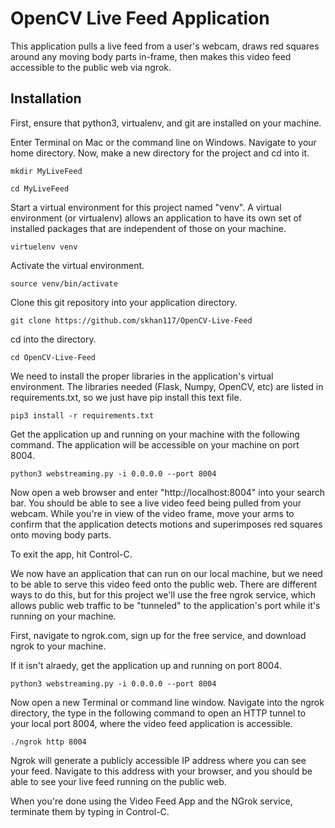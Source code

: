 # OpenCV Live Feed Application

This application pulls a live feed from a user's webcam, draws red squares around any moving body parts in-frame, then makes this video feed accessible to the public web via ngrok.

## Installation

First, ensure that python3, virtualenv, and git are installed on your machine.

Enter Terminal on Mac or the command line on Windows. Navigate to your home directory. Now, make a new directory for the project and cd into it.

```mkdir MyLiveFeed```

```cd MyLiveFeed```

Start a virtual environment for this project named "venv". A virtual environment (or virtualenv) allows an application to have its own set of installed packages that are independent of those on your machine.

```virtuelenv venv```

Activate the virtual environment.

```source venv/bin/activate```

Clone this git repository into your application directory.

```git clone https://github.com/skhan117/OpenCV-Live-Feed```

cd into the directory.

```cd OpenCV-Live-Feed```

We need to install the proper libraries in the application's virtual environment. The libraries needed (Flask, Numpy, OpenCV, etc) are listed in requirements.txt, so we just have pip install this text file. 

```pip3 install -r requirements.txt```

Get the application up and running on your machine with the following command. The application will be accessible on your machine on port 8004.

```python3 webstreaming.py -i 0.0.0.0 --port 8004```

Now open a web browser and enter "http://localhost:8004" into your search bar. You should be able to see a live video feed being pulled from your webcam. While you're in view of the video frame, move your arms to confirm that the application detects motions and superimposes red squares onto moving body parts. 

To exit the app, hit Control-C. 

We now have an application that can run on our local machine, but we need to be able to serve this video feed onto the public web. There are different ways to do this, but for this project we'll use the free ngrok service, which allows public web traffic to be "tunneled" to the application's port while it's running on your machine.

First, navigate to ngrok.com, sign up for the free service, and download ngrok to your machine.

If it isn't alraedy, get the application up and running on port 8004. 

```python3 webstreaming.py -i 0.0.0.0 --port 8004```

Now open a new Terminal or command line window. Navigate into the ngrok directory, the type in the following command to open an HTTP tunnel to your local port 8004, where the video feed application is accessible.

```./ngrok http 8004```

Ngrok will generate a publicly accessible IP address where you can see your feed. Navigate to this address with your browser, and you should be able to see your live feed running on the public web. 

When you're done using the Video Feed App and the NGrok service, terminate them by typing in Control-C. 